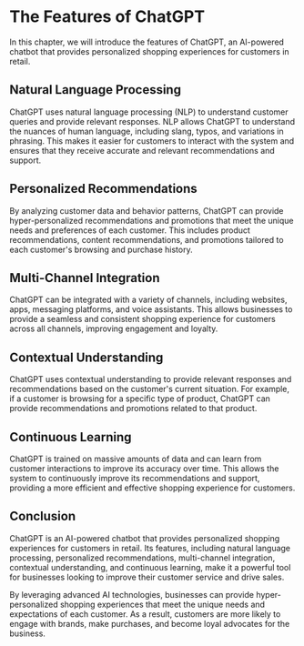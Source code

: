 The Features of ChatGPT
===========================================================

In this chapter, we will introduce the features of ChatGPT, an AI-powered chatbot that provides personalized shopping experiences for customers in retail.

Natural Language Processing
---------------------------

ChatGPT uses natural language processing (NLP) to understand customer queries and provide relevant responses. NLP allows ChatGPT to understand the nuances of human language, including slang, typos, and variations in phrasing. This makes it easier for customers to interact with the system and ensures that they receive accurate and relevant recommendations and support.

Personalized Recommendations
----------------------------

By analyzing customer data and behavior patterns, ChatGPT can provide hyper-personalized recommendations and promotions that meet the unique needs and preferences of each customer. This includes product recommendations, content recommendations, and promotions tailored to each customer's browsing and purchase history.

Multi-Channel Integration
-------------------------

ChatGPT can be integrated with a variety of channels, including websites, apps, messaging platforms, and voice assistants. This allows businesses to provide a seamless and consistent shopping experience for customers across all channels, improving engagement and loyalty.

Contextual Understanding
------------------------

ChatGPT uses contextual understanding to provide relevant responses and recommendations based on the customer's current situation. For example, if a customer is browsing for a specific type of product, ChatGPT can provide recommendations and promotions related to that product.

Continuous Learning
-------------------

ChatGPT is trained on massive amounts of data and can learn from customer interactions to improve its accuracy over time. This allows the system to continuously improve its recommendations and support, providing a more efficient and effective shopping experience for customers.

Conclusion
----------

ChatGPT is an AI-powered chatbot that provides personalized shopping experiences for customers in retail. Its features, including natural language processing, personalized recommendations, multi-channel integration, contextual understanding, and continuous learning, make it a powerful tool for businesses looking to improve their customer service and drive sales.

By leveraging advanced AI technologies, businesses can provide hyper-personalized shopping experiences that meet the unique needs and expectations of each customer. As a result, customers are more likely to engage with brands, make purchases, and become loyal advocates for the business.
